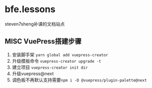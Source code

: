# bfe.lessons

steven7sheng补课的文档站点

## MISC VuePress搭建步骤
1. 安装脚手架 `yarn global add vuepress-creator`
2. 升级模板命令 `vuepress-creator upgrade -t`
3. 建立项目 `vuepress-creator init dir`
4. 升级vuepress@next
5. 调色板不再默认支持需要`npm i -D @vuepress/plugin-palette@next`

